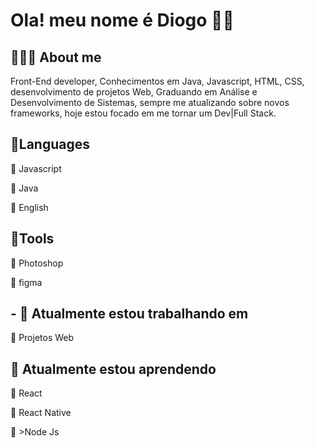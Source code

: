 <h1> Ola! meu nome é Diogo 👨‍💻 </h1>

<h2> 🧑🏻‍🚀  About me</h2>
<p>Front-End developer, Conhecimentos em Java, Javascript, HTML, CSS, desenvolvimento de projetos Web,
   Graduando em Análise e Desenvolvimento de Sistemas, sempre me atualizando sobre novos frameworks, hoje
   estou focado em me tornar um Dev|Full Stack. </p>
   
  <h2>📌Languages</h2>
  <p>🔹 Javascript</p>
  <p>🔹 Java</p>
  <p>🔴 English</p>
  
  <h2>📌Tools</h2>
  <p>🔹 Photoshop</p>
  <p>🔹 figma</p>
  
  <h2>- 🔭 Atualmente estou trabalhando em</h2>
  <p>🔹 Projetos Web</p>
  
  <h2>🌱 Atualmente estou aprendendo </h2>
  <p>🔹 React</p>
  <p>🔹 React Native</p>
  <p>🔹 >Node Js</p>
  
